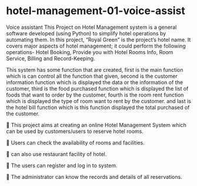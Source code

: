 # hotel-management-01-voice-assist
Voice assistant
This Project on Hotel Management system is a general software developed (using Python) to simplify hotel operations by automating them. In this project, “Royal Green” is the project’s hotel name. It covers major aspects of hotel management; it could perform the following operations- Hotel Booking, Provide you with Hotel Rooms Info, Room Service, Billing and Record-Keeping.

This system has some function that are created, first is the main function which is can control all the function that given, second is the customer information function which is displayed the data or the information of the customer, third is the food purchased function which is displayed the list of foods that want to order by the customer, fourth is the room rent function which is displayed the type of room want to rent by the customer. and last is the hotel bill function which is this function displayed the total purchased of the customer.

 This project aims at creating an online Hotel Management System which can be used by customers/users to reserve hotel rooms.

 Users can check the availability of rooms and facilities.

 can also use restaurant facility of hotel.

 The users can register and log in to system.

 The administrator can know the records and details of all reservations.
